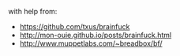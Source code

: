 with help from:

* https://github.com/txus/brainfuck
* http://mon-ouie.github.io/posts/brainfuck.html
* http://www.muppetlabs.com/~breadbox/bf/
